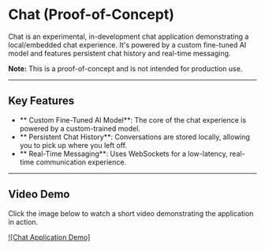 # Chat (Proof-of-Concept)

Chat is an experimental, in-development chat application demonstrating a local/embedded chat experience. It's powered by a custom fine-tuned AI model and features persistent chat history and real-time messaging.

**Note:** This is a proof-of-concept and is not intended for production use.

***

## Key Features

* ** Custom Fine-Tuned AI Model**: The core of the chat experience is powered by a custom-trained model.
* ** Persistent Chat History**: Conversations are stored locally, allowing you to pick up where you left off.
* ** Real-Time Messaging**: Uses WebSockets for a low-latency, real-time communication experience.

***

## Video Demo

Click the image below to watch a short video demonstrating the application in action.

[![Chat Application Demo]](poc.mp4)
